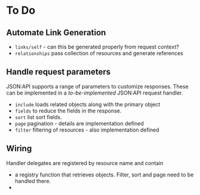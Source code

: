 # To Do

## Automate Link Generation
- `links/self` - can this be generated properly from request context?
- `relationships` pass collection of resources and generate references

## Handle request parameters
JSON:API supports a range of parameters to customize responses.
These can be implemented in a _to-be-implemented_ JSON:API request handler.
- `include` loads related objects along with the primary object
- `fields` to reduce the fields in the response.
- `sort` list sort fields.
- `page` pagination - details are implementation defined
- `filter` filtering of resources - also implementation defined

## Wiring
Handler delegates are registered by resource name
and contain
- a registry function that retrieves objects. Filter, sort and page need to be handled there.
- 
